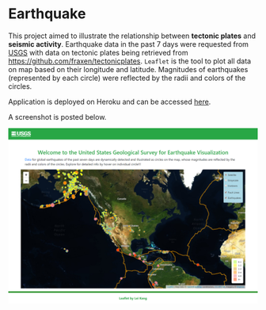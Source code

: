 # Earthquake

This project aimed to illustrate the relationship between **tectonic plates** and **seismic activity**. Earthquake data in the past 7 days were requested from <a href="https://earthquake.usgs.gov/earthquakes/">USGS</a> with data on tectonic plates being retrieved from https://github.com/fraxen/tectonicplates. <code>Leaflet</code> is the tool to plot all data on map based on their longitude and latitude. Magnitudes of earthquakes (represented by each circle) were reflected by the radii and colors of the circles.

Application is deployed on Heroku and can be accessed <a href="https://koudash-usquick.herokuapp.com/">here</a>.

A screenshot is posted below.

<img src="./static/images/HTML Screenshot.png" alt="HTML Screenshot">
